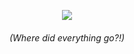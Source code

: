 <p align="center">
  <img src="https://github.com/hpj/.github/raw/main/fubuki-confused.gif"></img>
</p>
<h6 align="center"><i>(Where did everything go?!)</i></h6>
